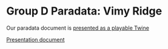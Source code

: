 # Group D Paradata: Vimy Ridge

Our paradata document is [presented as a playable Twine](https://dl.dropboxusercontent.com/u/37716296/vimyparadata.html) 

[Presentation document](slides.com/ryanpickering/minecrafted-history/)

